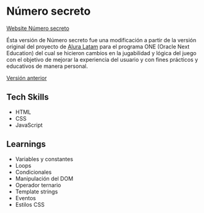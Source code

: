 # Número secreto

[Website Número secreto](https://kimrv000.github.io/Numero_secreto-JS/)

Ésta versión de Número secreto fue una modificación a partir de la versión original del proyecto de [Alura Latam](https://www.aluracursos.com/) para el programa ONE (Oracle Next Education) del cual se hicieron cambios en la jugabilidad y lógica del juego con el objetivo de mejorar la experiencia del usuario y con fines prácticos y educativos de manera personal.

[Versión anterior](https://kimrv000.github.io/Numero-secreto-ONE/)

## Tech Skills

- HTML
- CSS
- JavaScript

## Learnings

- Variables y constantes
- Loops
- Condicionales
- Manipulación del DOM
- Operador ternario
- Template strings
- Eventos
- Estilos CSS


